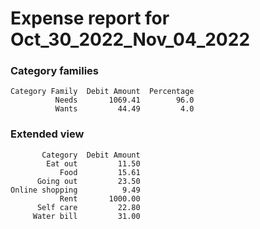 # Expense report for Oct_30_2022_Nov_04_2022


### Category families
```
Category Family  Debit Amount  Percentage
          Needs       1069.41        96.0
          Wants         44.49         4.0
```


### Extended view
```
       Category  Debit Amount
        Eat out         11.50
           Food         15.61
      Going out         23.50
Online shopping          9.49
           Rent       1000.00
      Self care         22.80
     Water bill         31.00
```